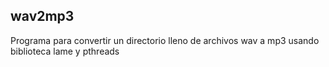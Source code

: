 wav2mp3
------------------

Programa para convertir un directorio lleno de archivos wav a mp3 usando biblioteca lame y pthreads 
